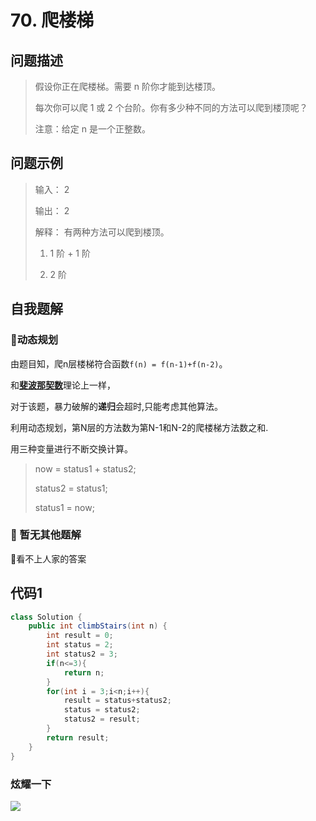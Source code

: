 # 70. 爬楼梯
问题描述
----
> 假设你正在爬楼梯。需要 n 阶你才能到达楼顶。
>
> 每次你可以爬 1 或 2 个台阶。你有多少种不同的方法可以爬到楼顶呢？
>
> 注意：给定 n 是一个正整数。


问题示例
----
> 输入： 2
>
> 输出： 2
>
> 解释： 有两种方法可以爬到楼顶。
>
> 1.  1 阶 + 1 阶
>
> 2.  2 阶

自我题解
----
### 🦄动态规划

由题目知，爬n层楼梯符合函数`f(n) = f(n-1)+f(n-2)`。

和[**斐波那契数**][a]理论上一样，

对于该题，暴力破解的**递归**会超时,只能考虑其他算法。

利用动态规划，第N层的方法数为第N-1和N-2的爬楼梯方法数之和.

用三种变量进行不断交换计算。

> now = status1 + status2;
>
> status2 = status1;
>
> status1 = now; 

[a]:https://github.com/occlive/LeetCode_Java/tree/master/509.%E6%96%90%E6%B3%A2%E9%82%A3%E5%A5%91%E6%95%B0

### 🧚‍ 暂无其他题解

🤣看不上人家的答案


代码1
----
```java
class Solution {
    public int climbStairs(int n) {
        int result = 0;
        int status = 2;
        int status2 = 3;
        if(n<=3){
            return n;
        }
        for(int i = 3;i<n;i++){
            result = status+status2;
            status = status2;
            status2 = result;
        }
        return result;    
    }
}
```

### 炫耀一下

![](https://cdn.jsdelivr.net/gh/occlive/ImageStore//javabase/70.png)


